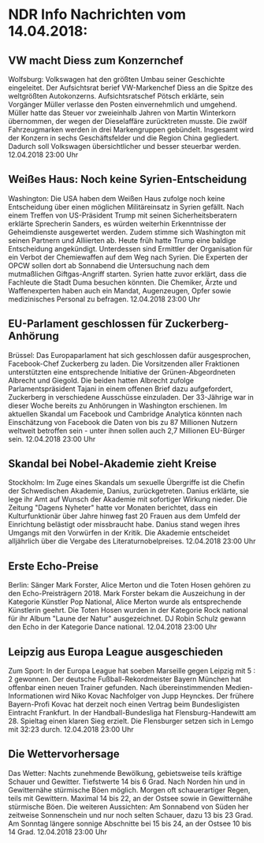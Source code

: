 # NDR Info Nachrichten vom 14.04.2018:


## VW macht Diess zum Konzernchef
Wolfsburg: Volkswagen hat den größten Umbau seiner Geschichte eingeleitet. Der Aufsichtsrat berief VW-Markenchef Diess an die Spitze des weltgrößten Autokonzerns. Aufsichtsratschef Pötsch erklärte, sein Vorgänger Müller verlasse den Posten einvernehmlich und umgehend. Müller hatte das Steuer vor zweieinhalb Jahren von Martin Winterkorn übernommen, der wegen der Dieselaffäre zurücktreten musste. Die zwölf Fahrzeugmarken werden in drei Markengruppen gebündelt. Insgesamt wird der Konzern in sechs Geschäftsfelder und die Region China gegliedert. Dadurch soll Volkswagen übersichtlicher und besser steuerbar werden. 12.04.2018 23:00 Uhr 

## Weißes Haus: Noch keine Syrien-Entscheidung
Washington: Die USA haben dem Weißen Haus zufolge noch keine Entscheidung über einen möglichen Militäreinsatz in Syrien
gefällt. Nach einem Treffen von US-Präsident Trump mit seinen Sicherheitsberatern erklärte Sprecherin Sanders, es würden weiterhin Erkenntnisse der Geheimdienste ausgewertet werden. Zudem stimme sich Washington mit seinen Partnern und Alliierten ab. Heute früh hatte Trump eine baldige Entscheidung angekündigt. Unterdessen sind Ermittler der Organisation für ein Verbot der Chemiewaffen auf dem Weg nach Syrien. Die Experten der OPCW sollen dort ab Sonnabend die Untersuchung nach dem mutmaßlichen Giftgas-Angriff starten. Syrien hatte zuvor erklärt, dass die Fachleute die Stadt Duma besuchen könnten. Die Chemiker, Ärzte und Waffenexperten haben auch ein Mandat, Augenzeugen, Opfer sowie medizinisches Personal zu befragen. 12.04.2018 23:00 Uhr 

## EU-Parlament geschlossen für Zuckerberg-Anhörung
Brüssel: Das Europaparlament hat sich geschlossen dafür ausgesprochen, Facebook-Chef Zuckerberg zu laden. Die Vorsitzenden aller Fraktionen unterstützten eine entsprechende Initiative der Grünen-Abgeordneten Albrecht  und Giegold. Die beiden hatten Albrecht zufolge Parlamentspräsident Tajani in einem offenen Brief dazu aufgefordert, Zuckerberg in verschiedene Ausschüsse einzuladen. Der
33-Jährige war in dieser Woche bereits zu Anhörungen in Washington erschienen. Im aktuellen Skandal um Facebook und Cambridge Analytica könnten nach Einschätzung von Facebook die Daten von bis zu 87
Millionen Nutzern weltweit betroffen sein - unter ihnen sollen auch 2,7 Millionen EU-Bürger sein. 12.04.2018 23:00 Uhr 

## Skandal bei Nobel-Akademie zieht Kreise
Stockholm: Im Zuge  eines Skandals um sexuelle Übergriffe ist die Chefin der Schwedischen Akademie, Danius, zurückgetreten. Danius erklärte, sie lege ihr Amt auf Wunsch der Akademie mit sofortiger Wirkung nieder. Die Zeitung "Dagens Nyheter" hatte vor Monaten berichtet, dass ein Kulturfunktionär über Jahre hinweg fast 20 Frauen aus dem Umfeld der Einrichtung belästigt oder missbraucht habe. Danius stand wegen ihres Umgangs mit den Vorwürfen in der Kritik. Die Akademie entscheidet alljährlich über die Vergabe des Literaturnobelpreises. 12.04.2018 23:00 Uhr 

## Erste Echo-Preise
Berlin: Sänger Mark Forster, Alice Merton und die Toten Hosen gehören zu den Echo-Preisträgern 2018. Mark Forster bekam die Auszeichung in der Kategorie Künstler Pop National, Alice Merton wurde als entsprechende Künstlerin geehrt. Die Toten Hosen wurden in der Kategorie Rock national für ihr Album "Laune der Natur" ausgezeichnet. DJ Robin Schulz gewann den Echo in der Kategorie Dance national. 12.04.2018 23:00 Uhr 

## Leipzig aus Europa League ausgeschieden
Zum Sport: In der Europa League hat soeben Marseille gegen Leipzig mit 5 : 2 gewonnen. Der deutsche Fußball-Rekordmeister Bayern München hat offenbar einen neuen Trainer gefunden. Nach übereinstimmenden Medien-Informationen wird Niko Kovac Nachfolger von Jupp Heynckes. Der frühere Bayern-Profi Kovac hat derzeit noch einen Vertrag beim Bundesligisten Eintracht Frankfurt. In der Handball-Bundesliga hat Flensburg-Handewitt am 28. Spieltag einen klaren Sieg erzielt. Die Flensburger setzen sich in Lemgo mit 32:23 durch. 12.04.2018 23:00 Uhr 

## Die Wettervorhersage
Das Wetter:
Nachts zunehmende Bewölkung, gebietsweise teils kräftige Schauer und Gewitter. Tiefstwerte 14 bis 6 Grad. Nach Norden hin und in Gewitternähe stürmische Böen möglich. Morgen oft schauerartiger Regen, teils mit Gewittern. Maximal 14 bis 22, an der Ostsee sowie in Gewitternähe stürmische Böen. Die weiteren Aussichten: Am Sonnabend von Süden her zeitweise Sonnenschein und nur noch selten Schauer, dazu 13 bis 23 Grad. Am Sonntag längere sonnige Abschnitte bei 15 bis 24, an der Ostsee 10 bis 14 Grad. 12.04.2018 23:00 Uhr 
